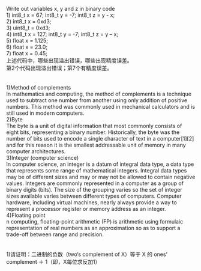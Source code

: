 Write out variables  x, y and z in binary code<br/> 1) int8_t x = 67;  int8_t y = -7;   int8_t z = y - x;<br/> 2) int8_t x = 0xd3;<br/> 3) uint8_t = 0xd3;<br/> 4) int8_t x = 127;  int8_t y = -7;   int8_t z = y – x;<br/>
5) float x = 1.125;<br/> 6) float x = 23.0;<br/> 7) float x = 0.45;<br/>
上述代码中，哪些出现溢出错误，哪些出现精度误差。<br/>
第2个代码出现溢出错误；第7个有精度误差。<br/><br/><br/>
1)Method of complements<br/>
In mathematics and computing, the method of complements is a technique used to subtract one number from another using only addition of positive numbers. This method was commonly used in mechanical calculators and is still used in modern computers.<br/>
2)Byte<br/>
The byte is a unit of digital information that most commonly consists of eight bits, representing a binary number. Historically, the byte was the number of bits used to encode a single character of text in a computer[1][2] and for this reason it is the smallest addressable unit of memory in many computer architectures.<br/>
3)Integer (computer science)<br/>
In computer science, an integer is a datum of integral data type, a data type that represents some range of mathematical integers. Integral data types may be of different sizes and may or may not be allowed to contain negative values. Integers are commonly represented in a computer as a group of binary digits (bits). The size of the grouping varies so the set of integer sizes available varies between different types of computers. Computer hardware, including virtual machines, nearly always provide a way to represent a processor register or memory address as an integer.<br/>
4)Floating point<br/>
n computing, floating-point arithmetic (FP) is arithmetic using formulaic representation of real numbers as an approximation so as to support a trade-off between range and precision. <br/><br/><br/>
1)请证明：二进制的负数（two‘s complement of X）等于 X 的 ones’
complement ＋ 1（即，X每位求反加1）<br/>

